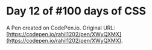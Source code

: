 # Day 12  of #100 days of CSS

A Pen created on CodePen.io. Original URL: [https://codepen.io/rahil1202/pen/XWyQXMX](https://codepen.io/rahil1202/pen/XWyQXMX).

